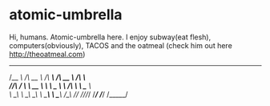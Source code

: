 # atomic-umbrella
Hi, humans.
Atomic-umbrella here.
I enjoy subway(eat flesh), computers(obviously), TACOS and the oatmeal (check him out here http://theoatmeal.com)
 ______   ______     ______     ______     ______    
/\__  _\ /\  __ \   /\  ___\   /\  __ \   /\  ___\   
\/_/\ \/ \ \  __ \  \ \ \____  \ \ \/\ \  \ \___  \  
   \ \_\  \ \_\ \_\  \ \_____\  \ \_____\  \/\_____\ 
    \/_/   \/_/\/_/   \/_____/   \/_____/   \/_____/ 
                                                     
